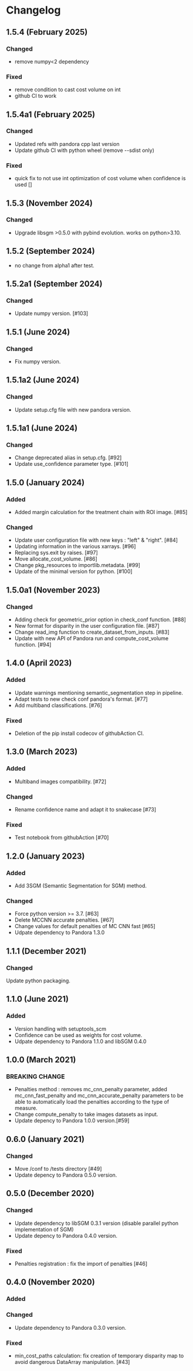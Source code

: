 # Changelog

## 1.5.4 (February 2025)

### Changed

- remove numpy<2 dependency

### Fixed

- remove condition to cast cost volume on int
- github CI to work


## 1.5.4a1 (February 2025)

### Changed

- Updated refs with pandora cpp last version
- Update github CI with python wheel (remove --sdist only)

### Fixed

- quick fix to not use int optimization of cost volume when confidence is used []

## 1.5.3 (November 2024)

### Changed

- Upgrade libsgm >0.5.0 with pybind evolution. works on python>3.10.

## 1.5.2 (September 2024)

- no change from alpha1 after test.

## 1.5.2a1 (September 2024)

### Changed

- Update numpy version. [#103]

## 1.5.1 (June 2024)

### Changed

- Fix numpy version.

## 1.5.1a2 (June 2024)

### Changed

- Update setup.cfg file with new pandora version.

## 1.5.1a1 (June 2024)

### Changed

- Change deprecated alias in setup.cfg. [#92]
- Update use_confidence parameter type. [#101]

## 1.5.0 (January 2024)

### Added

- Added margin calculation for the treatment chain with ROI image. [#85]

### Changed

- Update user configuration file with new keys : "left" & "right". [#84]
- Updating information in the various xarrays. [#96]
- Replacing sys.exit by raises. [#97]
- Move allocate_cost_volume. [#86]
- Change pkg_resources to importlib.metadata. [#99]
- Update of the minimal version for python. [#100]

## 1.5.0a1 (November 2023)

### Changed

- Adding check for geometric_prior option in check_conf function. [#88]
- New format for disparity in the user configuration file. [#87]
- Change read_img function to create_dataset_from_inputs. [#83]
- Update with new API of Pandora run and compute_cost_volume function. [#94]

## 1.4.0 (April 2023)

### Added

- Update warnings mentioning semantic_segmentation step in pipeline.
- Adapt tests to new check conf pandora's format. [#77]
- Add multiband classifications. [#76]

### Fixed

- Deletion of the pip install codecov of githubAction CI.

## 1.3.0 (March 2023)

### Added

- Multiband images compatibility. [#72]

### Changed

- Rename confidence name and adapt it to snakecase [#73]

### Fixed

- Test notebook from githubAction [#70]

## 1.2.0 (January 2023)

### Added

- Add 3SGM (Semantic Segmentation for SGM) method.

### Changed

- Force python version >= 3.7. [#63]
- Delete MCCNN accurate penalties. [#67]
- Change values for default penalties of MC CNN fast [#65]
- Udpate dependency to Pandora 1.3.0

## 1.1.1 (December 2021)

### Changed

Update python packaging.

## 1.1.0 (June 2021)

### Added

- Version handling with setuptools_scm
- Confidence can be used as weights for cost volume.
- Udpate dependency to Pandora 1.1.0 and libSGM 0.4.0

## 1.0.0 (March 2021)

### BREAKING CHANGE

- Penalties method : removes mc_cnn_penalty parameter, added mc_cnn_fast_penalty and mc_cnn_accurate_penalty parameters
  to be able to automatically load the penalties according to the type of measure.
- Change compute_penalty to take images datasets as input.
- Update depency to Pandora 1.0.0 version.[#59]

## 0.6.0 (January 2021)

### Changed

- Move /conf to /tests directory [#49]
- Update depency to Pandora 0.5.0 version.

## 0.5.0 (December 2020)

### Changed

- Update dependency to libSGM 0.3.1 version (disable parallel python implementation of SGM)
- Update depency to Pandora 0.4.0 version.

### Fixed

- Penalties registration : fix the import of penalties [#46]

## 0.4.0 (November 2020)

### Added

### Changed

- Update dependency to Pandora 0.3.0 version.

### Fixed

- min_cost_paths calculation: fix creation of temporary disparity map to avoid dangerous DataArray manipulation. [#43]
